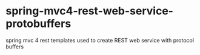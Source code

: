 # spring-mvc4-rest-web-service-protobuffers
spring mvc 4 rest templates used to create REST web service with protocol buffers 
